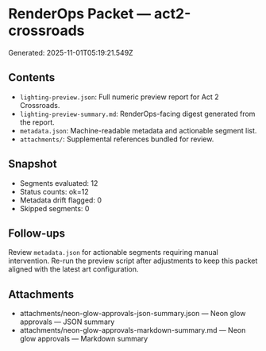 # RenderOps Packet — act2-crossroads

Generated: 2025-11-01T05:19:21.549Z

## Contents
- `lighting-preview.json`: Full numeric preview report for Act 2 Crossroads.
- `lighting-preview-summary.md`: RenderOps-facing digest generated from the report.
- `metadata.json`: Machine-readable metadata and actionable segment list.
- `attachments/`: Supplemental references bundled for review.

## Snapshot
- Segments evaluated: 12
- Status counts: ok=12
- Metadata drift flagged: 0
- Skipped segments: 0

## Follow-ups
Review `metadata.json` for actionable segments requiring manual intervention. Re-run the preview script after adjustments to keep this packet aligned with the latest art configuration.

## Attachments
- attachments/neon-glow-approvals-json-summary.json — Neon glow approvals — JSON summary
- attachments/neon-glow-approvals-markdown-summary.md — Neon glow approvals — Markdown summary

